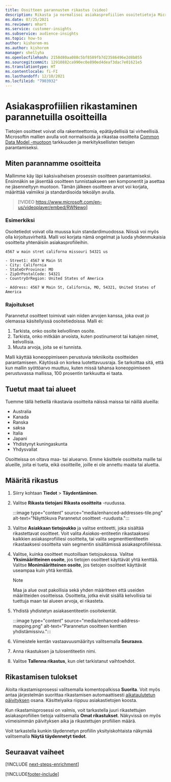 ```yaml
---
title: Osoitteen parannusten rikastus (video)
description: Rikasta ja normalisoi asiakasprofiilien osoitetietoja Microsoftin malleilla.
ms.date: 07/25/2021
ms.reviewer: mhart
ms.service: customer-insights
ms.subservice: audience-insights
ms.topic: how-to
author: kishorem-ms
ms.author: kishorem
manager: shellyha
ms.openlocfilehash: 2158d80aa088c5bf8589fb7d23586496e2d8b855
ms.sourcegitcommit: 12910882ca990ec0e890ed4deaf3dac7e01621e5
ms.translationtype: HT
ms.contentlocale: fi-FI
ms.lasthandoff: 12/10/2021
ms.locfileid: "7903932"
---
```

# <a name="enrichment-of-customer-profiles-with-enhanced-addresses"></a>Asiakasprofiilien rikastaminen parannetuilla osoitteilla

Tietojen osoitteet voivat olla rakenteettomia, epätäydellisiä tai virheellisiä. Microsoftin mallien avulla voit normalisoida ja rikastaa osoitteita [Common Data Model -muotoon](/common-data-model/schema/core/applicationcommon/address) tarkkuuden ja merkityksellisten tietojen parantamiseksi.

## <a name="how-we-enhance-addresses"></a>Miten parannamme osoitteita

Mallimme käy läpi kaksivaiheisen prosessin osoitteen parantamiseksi. Ensinnäkin se jäsentää osoitteen tunnistaakseen sen komponentit ja asettaa ne jäsenneltyyn muotoon. Tämän jälkeen osoitteen arvot voi korjata, määrittää valmiiksi ja standardisoida tekoälyn avulla.

> [!VIDEO https://www.microsoft.com/en-us/videoplayer/embed/RWNewo]

### <a name="example"></a>Esimerkiksi

Osoitetiedot voivat olla muussa kuin standardimuodossa. Niissä voi myös olla kirjoitusvirheitä. Malli voi korjata nämä ongelmat ja luoda yhdenmukaisia osoitteita yhtenäisiin asiakasprofiileihin.

```Input
4567 w main stret californa missouri 54321 us
```

```Output
- Street1: 4567 W Main St
- City: California
- StateOrProvince: MO
- ZipOrPostalCode: 54321
- CountryOrRegion: United States of America

- Address: 4567 W Main St, California, MO, 54321, United States of America
```

### <a name="limitations"></a>Rajoitukset

Parannetut osoitteet toimivat vain niiden arvojen kanssa, joka ovat jo olemassa käsitellyissä osoitetiedoissa. Malli ei: 

1. Tarkista, onko osoite kelvollinen osoite.
2. Tarkista, onko mitkään arvoista, kuten postinumerot tai katujen nimet, kelvollisia.
3. Muuta arvoja, joita se ei tunnista.

Malli käyttää koneoppimiseen perustuvia tekniikoita osoitteiden parantamiseen. Käytössä on korkea luotettavuusraja. Se tarkoittaa sitä, että kun mallin syöttöarvo muuttuu, kuten missä tahansa koneoppimiseen perustuvassa mallissa, 100 prosentin tarkkuutta ei taata.

## <a name="supported-countries-or-regions"></a>Tuetut maat tai alueet

Tuemme tällä hetkellä rikastavia osoitteita näissä maissa tai näillä alueilla: 

- Australia
- Kanada
- Ranska
- saksa
- Italia
- Japani
- Yhdistynyt kuningaskunta
- Yhdysvallat

Osoitteissa on oltava maa- tai aluearvo. Emme käsittele osoitteita maille tai alueille, joita ei tueta, eikä osoitteille, joille ei ole annettu maata tai aluetta.

## <a name="configure-the-enrichment"></a>Määritä rikastus

1. Siirry kohtaan **Tiedot** > **Täydentäminen**.

1. Valitse **Rikasta tietojani** **Rikasta osoitteita** -ruudussa.

   :::image type="content" source="media/enhanced-addresses-tile.png" alt-text="Näyttökuva Parannetut osoitteet -ruudusta.":::

1. Valitse **Asiakkaan tietojoukko** ja valitse entiteetti, joka sisältää rikastettavat osoitteet. Voit valita *Asiakas*-entiteetin rikastaaksesi kaikkien asiakasprofiiliesi osoitteita, tai valita segmenttientiteetin rikastaaksesi osoitteita vain segmentin sisältämissä asiakasprofiileissa.

1. Valitse, kuinka osoitteet muotoillaan tietojoukossa. Valitse **Yksimääritteinen osoite**, jos tietojen osoitteet käyttävät yhtä kenttää. Valitse **Monimääritteinen osoite**, jos tietojen osoitteet käyttävät useampaa kuin yhtä kenttää.

   > [!NOTE]
   > Maa ja alue ovat pakollisia sekä yhden määritteen että useiden määritteiden osoitteissa. Osoitteita, jotka eivät sisällä kelvollisia tai tuettuja maan tai alueen arvoja, ei rikasteta.

1.  Yhdistä yhdistetyn asiakasentiteetin osoitekentät.

    :::image type="content" source="media/enhanced-address-mapping.png" alt-text="Parannetun osoitteen kenttien yhdistämissivu.":::

1. Viimeistele kentän vastaavuusmääritys valitsemalla **Seuraava**.

1. Anna rikastuksen ja tulosentiteetin nimi.

1. Valitse **Tallenna rikastus**, kun olet tarkistanut vaihtoehdot.

## <a name="enrichment-results"></a>Rikastamisen tulokset

Aloita rikastamisprosessi valitsemalla komentopalkissa **Suorita**. Voit myös antaa järjestelmän suorittaa rikastamisen automaattisesti [aikataulutetun päivityksen](system.md#schedule-tab) osana. Käsittelyaika riippuu asiakastietojen koosta.

Kun rikastamisprosessi on valmis, voit tarkastella juuri rikastettujen asiakasprofiilien tietoja valitsemalla **Omat rikastukset**. Näkyvissä on myös viimeisimmän päivityksen aika ja rikastettujen profiilien määrä.

Voit tarkastella kunkin täydennetyn profiilin yksityiskohtaista näkymää valitsemalla **Näytä täydennetyt tiedot**.

## <a name="next-steps"></a>Seuraavat vaiheet

[!INCLUDE [next-steps-enrichment](../includes/next-steps-enrichment.md)]

[!INCLUDE[footer-include](../includes/footer-banner.md)]
